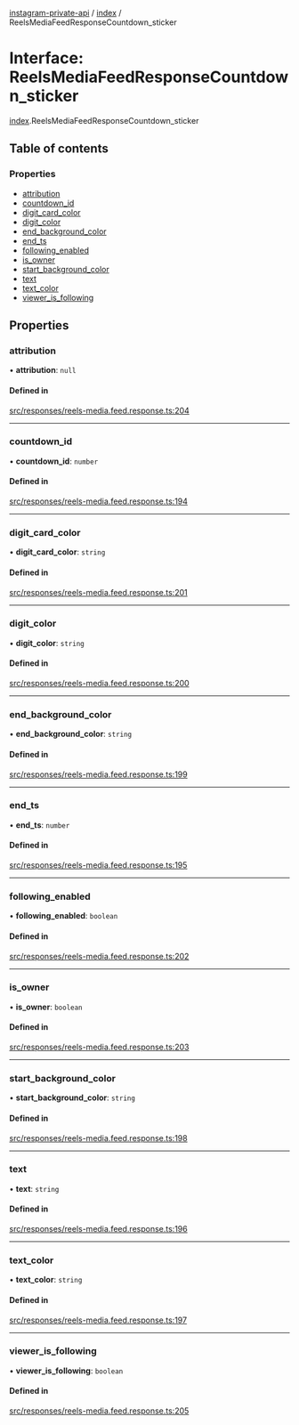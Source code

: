 [instagram-private-api](../../README.md) / [index](../../modules/index.md) / ReelsMediaFeedResponseCountdown_sticker

# Interface: ReelsMediaFeedResponseCountdown\_sticker

[index](../../modules/index.md).ReelsMediaFeedResponseCountdown_sticker

## Table of contents

### Properties

- [attribution](ReelsMediaFeedResponseCountdown_sticker.md#attribution)
- [countdown\_id](ReelsMediaFeedResponseCountdown_sticker.md#countdown_id)
- [digit\_card\_color](ReelsMediaFeedResponseCountdown_sticker.md#digit_card_color)
- [digit\_color](ReelsMediaFeedResponseCountdown_sticker.md#digit_color)
- [end\_background\_color](ReelsMediaFeedResponseCountdown_sticker.md#end_background_color)
- [end\_ts](ReelsMediaFeedResponseCountdown_sticker.md#end_ts)
- [following\_enabled](ReelsMediaFeedResponseCountdown_sticker.md#following_enabled)
- [is\_owner](ReelsMediaFeedResponseCountdown_sticker.md#is_owner)
- [start\_background\_color](ReelsMediaFeedResponseCountdown_sticker.md#start_background_color)
- [text](ReelsMediaFeedResponseCountdown_sticker.md#text)
- [text\_color](ReelsMediaFeedResponseCountdown_sticker.md#text_color)
- [viewer\_is\_following](ReelsMediaFeedResponseCountdown_sticker.md#viewer_is_following)

## Properties

### attribution

• **attribution**: ``null``

#### Defined in

[src/responses/reels-media.feed.response.ts:204](https://github.com/Nerixyz/instagram-private-api/blob/0e0721c/src/responses/reels-media.feed.response.ts#L204)

___

### countdown\_id

• **countdown\_id**: `number`

#### Defined in

[src/responses/reels-media.feed.response.ts:194](https://github.com/Nerixyz/instagram-private-api/blob/0e0721c/src/responses/reels-media.feed.response.ts#L194)

___

### digit\_card\_color

• **digit\_card\_color**: `string`

#### Defined in

[src/responses/reels-media.feed.response.ts:201](https://github.com/Nerixyz/instagram-private-api/blob/0e0721c/src/responses/reels-media.feed.response.ts#L201)

___

### digit\_color

• **digit\_color**: `string`

#### Defined in

[src/responses/reels-media.feed.response.ts:200](https://github.com/Nerixyz/instagram-private-api/blob/0e0721c/src/responses/reels-media.feed.response.ts#L200)

___

### end\_background\_color

• **end\_background\_color**: `string`

#### Defined in

[src/responses/reels-media.feed.response.ts:199](https://github.com/Nerixyz/instagram-private-api/blob/0e0721c/src/responses/reels-media.feed.response.ts#L199)

___

### end\_ts

• **end\_ts**: `number`

#### Defined in

[src/responses/reels-media.feed.response.ts:195](https://github.com/Nerixyz/instagram-private-api/blob/0e0721c/src/responses/reels-media.feed.response.ts#L195)

___

### following\_enabled

• **following\_enabled**: `boolean`

#### Defined in

[src/responses/reels-media.feed.response.ts:202](https://github.com/Nerixyz/instagram-private-api/blob/0e0721c/src/responses/reels-media.feed.response.ts#L202)

___

### is\_owner

• **is\_owner**: `boolean`

#### Defined in

[src/responses/reels-media.feed.response.ts:203](https://github.com/Nerixyz/instagram-private-api/blob/0e0721c/src/responses/reels-media.feed.response.ts#L203)

___

### start\_background\_color

• **start\_background\_color**: `string`

#### Defined in

[src/responses/reels-media.feed.response.ts:198](https://github.com/Nerixyz/instagram-private-api/blob/0e0721c/src/responses/reels-media.feed.response.ts#L198)

___

### text

• **text**: `string`

#### Defined in

[src/responses/reels-media.feed.response.ts:196](https://github.com/Nerixyz/instagram-private-api/blob/0e0721c/src/responses/reels-media.feed.response.ts#L196)

___

### text\_color

• **text\_color**: `string`

#### Defined in

[src/responses/reels-media.feed.response.ts:197](https://github.com/Nerixyz/instagram-private-api/blob/0e0721c/src/responses/reels-media.feed.response.ts#L197)

___

### viewer\_is\_following

• **viewer\_is\_following**: `boolean`

#### Defined in

[src/responses/reels-media.feed.response.ts:205](https://github.com/Nerixyz/instagram-private-api/blob/0e0721c/src/responses/reels-media.feed.response.ts#L205)
